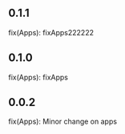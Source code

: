 ## 0.1.1

fix(Apps): fixApps222222

## 0.1.0

fix(Apps): fixApps

## 0.0.2

fix(Apps): Minor change on apps

